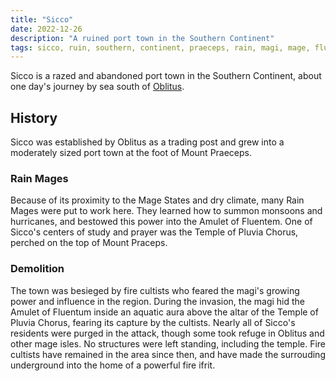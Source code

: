 ```yaml
---
title: "Sicco"
date: 2022-12-26
description: "A ruined port town in the Southern Continent"
tags: sicco, ruin, southern, continent, praeceps, rain, magi, mage, fluentum, pluvia
---
```


Sicco is a razed and abandoned port town in the Southern Continent, about
one day's journey by sea south of [Oblitus](../Oblitus/).

## History

Sicco was established by Oblitus as a trading post and grew into a moderately
sized port town at the foot of Mount Praeceps.

### Rain Mages

Because of its proximity to the Mage States and dry climate, many Rain Mages
were put to work here. They learned how to summon monsoons and hurricanes,
and bestowed this power into the Amulet of Fluentem. One of Sicco's centers
of study and prayer was the Temple of Pluvia Chorus, perched on the top
of Mount Praceps.

### Demolition

The town was besieged by fire cultists who feared the magi's growing power
and influence in the region. During the invasion, the magi hid the Amulet
of Fluentum inside an aquatic aura above the altar of the Temple of
Pluvia Chorus, fearing its capture by the cultists. Nearly all of Sicco's
residents were purged in the attack, though some took refuge in Oblitus
and other mage isles. No structures were left standing, including the
temple. Fire cultists have remained in the area since then, and have made
the surrouding underground into the home of a powerful fire ifrit.
